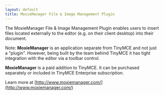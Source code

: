 ```yaml
---
layout: default
title: MoxieManager File & Image Management Plugin
---
```


The MoxieManager File & Image Management Plugin enables users to insert files located externally to the editor (e.g. on their client desktop) into their document.

Note: **MoxieManager** is an application separate from TinyMCE and not just a "plugin". However, being built by the team behind TinyMCE it has tight integration with the editor via a toolbar control.

**MoxieManager** is a paid addition to TinyMCE. It can be purchased separately or included in TinyMCE Enterprise subscription.

Learn more at [http://www.moxiemanager.com/](http://www.moxiemanager.com/)
